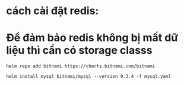 # cách cài đặt redis:


# Để đảm bảo redis không bị mất dữ liệu thì cần có storage classs
```
helm repo add bitnami https://charts.bitnami.com/bitnami

helm install mysql bitnami/mysql --version 9.3.4 -f mysql.yaml



```